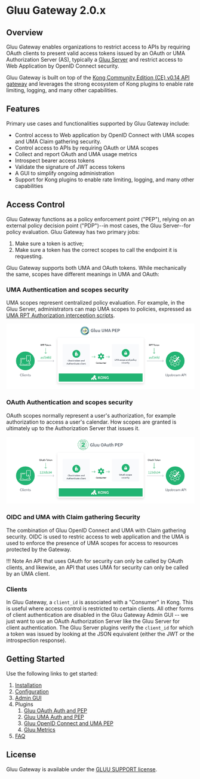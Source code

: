 # Gluu Gateway 2.0.x

## Overview

Gluu Gateway enables organizations to restrict access to APIs by requiring OAuth clients to present valid access tokens issued by an OAuth or UMA Authorization Server (AS), typically a [Gluu Server](https://gluu.org/docs/ce) and restrict access to Web Application by  OpenID Connect security.

Gluu Gateway is built on top of the [Kong Community Edition (CE) v0.14 API gateway](https://konghq.com/community/) and leverages the strong ecosystem of Kong plugins to enable rate limiting, logging, and many other capabilities. 

## Features

Primary use cases and functionalities supported by Gluu Gateway include:

- Control access to Web application by OpenID Connect with UMA scopes and UMA Claim gathering security.
- Control access to APIs by requiring OAuth or UMA scopes
- Collect and report OAuth and UMA usage metrics
- Introspect bearer access tokens
- Validate the signature of JWT access tokens
- A GUI to simplify ongoing administration
- Support for Kong plugins to enable rate limiting, logging, and many other capabilities  

## Access Control

Gluu Gateway functions as a policy enforcement point ("PEP"), relying on an external policy decision point ("PDP")--in most cases, the Gluu Server--for policy evaluation. Gluu Gateway has two primary jobs: 

1. Make sure a token is active; 
1. Make sure a token has the correct scopes to call the endpoint it is requesting.

Gluu Gateway supports both UMA and OAuth tokens. While mechanically the same, scopes have different meanings in UMA and OAuth: 

### UMA Authentication and scopes security
UMA scopes represent centralized policy evaluation. For example, in the Gluu Server, administrators can map UMA scopes to policies, expressed as [UMA RPT Authorization interception scripts](https://gluu.org/docs/ce/admin-guide/custom-script/#uma-2-rpt-authorization-policies). 

![UMA PEP diagram](img/gluu-uma-pep.png)

### OAuth Authentication and scopes security
OAuth scopes normally represent a user's authorization, for example authorization to access a user's calendar. How scopes are granted is ultimately up to the Authorization Server that issues it.

![OAuth PEP diagram](img/gluu-oauth-pep.png)

### OIDC and UMA with Claim gathering Security
The combination of Gluu OpenID Connect and UMA with Claim gathering security. OIDC is used to restric access to web application and the UMA is used to enforce the presence of UMA scopes for access to resources protected by the Gateway.

!!! Note 
    An API that uses OAuth for security can only be called by OAuth clients, and likewise, an API that uses UMA for security can only be called by an UMA client. 

### Clients
In Gluu Gateway, a `client_id` is associated with a "Consumer" in Kong. This is useful where access control is restricted to certain clients. All other forms of client authentication are disabled in the Gluu Gateway Admin GUI -- we just want to use an OAuth Authorization Server like the Gluu Server for client authentication. The Gluu Server plugins verify the `client_id` for which a token was issued by looking at the JSON equivalent (either the JWT or the introspection response).

## Getting Started

Use the following links to get started:  

1. [Installation](./installation.md)
1. [Configuration](./configuration.md)
1. [Admin GUI](./admin-gui.md)
1. Plugins
    1. [Gluu OAuth Auth and PEP](./plugin/gluu-oauth-auth-pep.md)
    1. [Gluu UMA Auth and PEP](./plugin/gluu-uma-auth-pep.md)
    1. [Gluu OpenID Connect and UMA PEP](./plugin/gluu-openid-connect-uma-pep.md)
    1. [Gluu Metrics](./plugin/gluu-metrics.md)
1. [FAQ](./faq.md)

## License  

Gluu Gateway is available under the [GLUU SUPPORT license](https://raw.githubusercontent.com/GluuFederation/gluu-gateway/master/LICENSE). 
